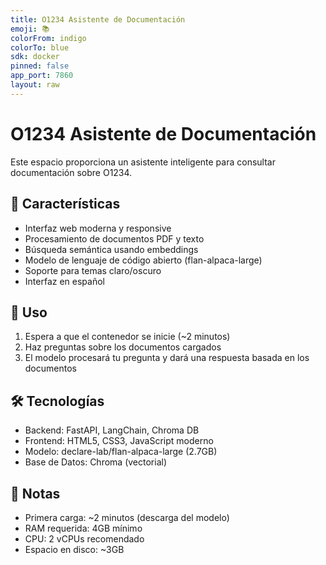 ```yaml
---
title: O1234 Asistente de Documentación
emoji: 📚
colorFrom: indigo
colorTo: blue
sdk: docker
pinned: false
app_port: 7860
layout: raw
---
```


# O1234 Asistente de Documentación

Este espacio proporciona un asistente inteligente para consultar documentación sobre O1234.

## 🌟 Características

- Interfaz web moderna y responsive
- Procesamiento de documentos PDF y texto
- Búsqueda semántica usando embeddings
- Modelo de lenguaje de código abierto (flan-alpaca-large)
- Soporte para temas claro/oscuro
- Interfaz en español

## 🚀 Uso

1. Espera a que el contenedor se inicie (~2 minutos)
2. Haz preguntas sobre los documentos cargados
3. El modelo procesará tu pregunta y dará una respuesta basada en los documentos

## 🛠️ Tecnologías

- Backend: FastAPI, LangChain, Chroma DB
- Frontend: HTML5, CSS3, JavaScript moderno
- Modelo: declare-lab/flan-alpaca-large (2.7GB)
- Base de Datos: Chroma (vectorial)

## 📝 Notas

- Primera carga: ~2 minutos (descarga del modelo)
- RAM requerida: 4GB mínimo
- CPU: 2 vCPUs recomendado
- Espacio en disco: ~3GB
